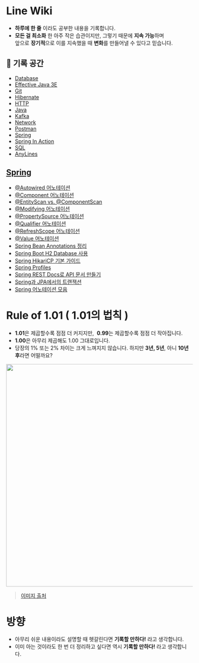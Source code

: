 # Line Wiki

* **하루에 한 줄** 이라도 공부한 내용을 기록합니다.
* **모든 걸 최소화** 한 아주 작은 습관이지만, 그렇기 때문에 **지속 가능**하며 <br>
  앞으로 **장기적**으로 이를 지속했을 때 **변화**를 만들어낼 수 있다고 믿습니다.

## 📓 기록 공간

* [Database](https://github.com/bky373/line-wiki/blob/main/Database/Database.md)
* [Effective Java 3E](https://github.com/bky373/line-wiki/tree/main/Effective_Java#Effective-Java)
* [Git](https://github.com/bky373/line-wiki/tree/main/Git)
* [Hibernate](https://github.com/bky373/line-wiki/tree/main/Hibernate)
* [HTTP](https://github.com/bky373/line-wiki/tree/main/HTTP)
* [Java](https://github.com/bky373/line-wiki/blob/main/Java/Java.md)
* [Kafka](https://github.com/bky373/line-wiki/tree/main/Kafka)
* [Network](https://github.com/bky373/line-wiki/blob/main/Network/Network.md#Network)
* [Postman](https://github.com/bky373/line-wiki/tree/main/Postman)
* [Spring](#Spring)
* [Spring In Action](https://github.com/bky373/line-wiki/tree/main/Spring_In_Action#Spring-In-Action)
* [SQL](https://github.com/bky373/line-wiki/tree/main/SQL#SQL)
* [AnyLines](https://github.com/bky373/line-wiki/blob/main/AnyLines.md)

## [Spring](https://github.com/bky373/line-wiki/tree/main/Spring)

* [@Autowired 어노테이션](https://github.com/bky373/line-wiki/blob/main/Spring/Spring%20%40Autowired%20어노테이션.md)
* [@Component 어노테이션](https://github.com/bky373/line-wiki/blob/main/Spring/Spring%20%40Component%20어노테이션.md)
* [@EntityScan vs. @ComponentScan](https://github.com/bky373/line-wiki/blob/main/Spring/Spring%20%40EntityScan%20vs.%20%40ComponentScan.md)
* [@Modifying 어노테이션](https://github.com/bky373/line-wiki/blob/main/Spring/Spring%20%40Modifying%20어노테이션.md)
* [@PropertySource 어노테이션](https://github.com/bky373/line-wiki/blob/main/Spring/Spring%20%40PropertySource%20어노테이션.md)
* [@Qualifier 어노테이션](https://github.com/bky373/line-wiki/blob/main/Spring/Spring%20%40Qualifier%20어노테이션.md)
* [@RefreshScope 어노테이션](https://github.com/bky373/line-wiki/blob/main/Spring/Spring%20%40RefreshScope%20어노테이션.md)
* [@Value 어노테이션](https://github.com/bky373/line-wiki/blob/main/Spring/Spring%20%40Value%20어노테이션.md)
* [Spring Bean Annotations 정리](https://github.com/bky373/line-wiki/blob/main/Spring/Spring%20Bean%20Annotations%20정리.md)
* [Spring Boot H2 Database 사용](https://github.com/bky373/line-wiki/blob/main/Spring/Spring%20Boot%20H2%20Database%20사용.md)
* [Spring HikariCP 기본 가이드](https://github.com/bky373/line-wiki/blob/main/Spring/Spring%20HikariCP%20기본%20가이드.md)
* [Spring Profiles](https://github.com/bky373/line-wiki/blob/main/Spring/Spring%20Profiles.md)
* [Spring REST Docs로 API 문서 만들기](https://github.com/bky373/line-wiki/blob/main/Spring/Spring%20REST%20Docs로%20API%20문서%20만들기.md)
* [Spring과 JPA에서의 트랜잭션](https://github.com/bky373/line-wiki/blob/main/Spring/Spring%20스프링과%20JPA에서의%20트랜잭션.md)
* [Spring 어노테이션 모음](https://github.com/bky373/line-wiki/blob/main/Spring/Spring%20어노테이션%20모음.md)


# Rule of 1.01 ( 1.01의 법칙 )

* **1.01**은 제곱할수록 점점 더 커지지만, &nbsp;**0.99**는 제곱할수록 점점 더 작아집니다.
* **1.00**은 아무리 제곱해도 1.00 그대로입니다.
* 당장의 1% 또는 2% 차이는 크게 느껴지지 않습니다. 하지만 **3년, 5년**, 아니 **10년 후**라면 어떨까요?
 
<img src=https://user-images.githubusercontent.com/49539592/124255372-0c54dc80-db65-11eb-8aa6-b4b3a2f5abf5.png width=600 />

> [이미지 출처](http://www.iboram.co.kr/bbs/board.php?bo_table=guide&wr_id=4)


# 방향

* 아무리 쉬운 내용이라도 설명할 때 헷갈린다면 **기록할 만하다!** 라고 생각합니다. 
* 이미 아는 것이라도 한 번 더 정리하고 싶다면 역시 **기록할 만하다!** 라고 생각합니다. 
